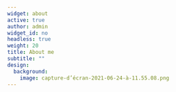 ```yaml
---
widget: about
active: true
author: admin
widget_id: no
headless: true
weight: 20
title: About me
subtitle: ""
design:
  background:
    image: capture-d’écran-2021-06-24-à-11.55.08.png
---
```

